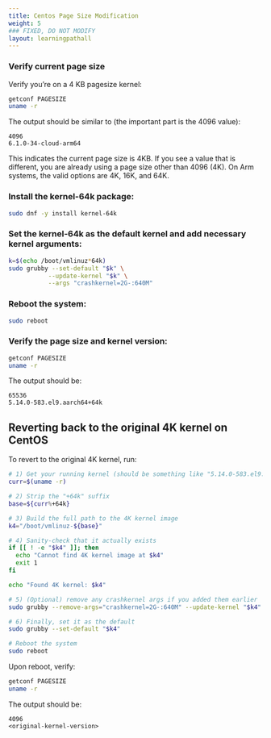 ```yaml
---
title: Centos Page Size Modification
weight: 5
### FIXED, DO NOT MODIFY
layout: learningpathall
---
```


### Verify current page size
Verify you’re on a 4 KB pagesize kernel:

```bash
getconf PAGESIZE
uname -r
```
The output should be similar to (the important part is the 4096 value):

```output
4096
6.1.0-34-cloud-arm64
```

This indicates the current page size is 4KB. If you see a value that is different, you are already using a page size other than 4096 (4K).  On Arm systems, the valid options are 4K, 16K, and 64K.


### Install the kernel-64k package:

   ```bash
   sudo dnf -y install kernel-64k
   ```

### Set the kernel-64k as the default kernel and add necessary kernel arguments:

   ```bash
   k=$(echo /boot/vmlinuz*64k)
   sudo grubby --set-default "$k" \
              --update-kernel "$k" \
              --args "crashkernel=2G-:640M"
   ```

### Reboot the system:

   ```bash
   sudo reboot
   ```

### Verify the page size and kernel version:

   ```bash
   getconf PAGESIZE
   uname -r
   ```

   The output should be:

   ```output
   65536
   5.14.0-583.el9.aarch64+64k
   ```

## Reverting back to the original 4K kernel on CentOS

To revert to the original 4K kernel, run:

```bash
# 1) Get your running kernel (should be something like "5.14.0-583.el9.aarch64+64k")
curr=$(uname -r)

# 2) Strip the "+64k" suffix
base=${curr%+64k}

# 3) Build the full path to the 4K kernel image
k4="/boot/vmlinuz-${base}"

# 4) Sanity‐check that it actually exists
if [[ ! -e "$k4" ]]; then
  echo "Cannot find 4K kernel image at $k4"
  exit 1
fi

echo "Found 4K kernel: $k4"

# 5) (Optional) remove any crashkernel args if you added them earlier
sudo grubby --remove-args="crashkernel=2G-:640M" --update-kernel "$k4"

# 6) Finally, set it as the default
sudo grubby --set-default "$k4"

# Reboot the system
sudo reboot
```

Upon reboot, verify:

```bash
getconf PAGESIZE
uname -r
```

The output should be:

```output
4096
<original-kernel-version>
```